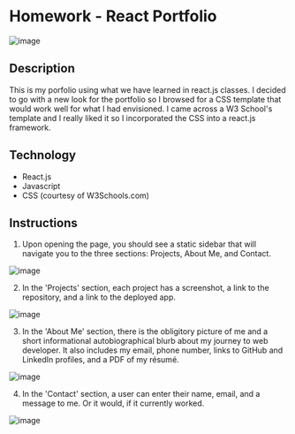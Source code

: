 # Homework - React Portfolio

![image](https://user-images.githubusercontent.com/54219054/74770302-9989e080-5251-11ea-8709-8efb5bc4db45.png)

## Description

This is my porfolio using what we have learned in react.js classes. I decided to go with a new look for the portfolio so I browsed for a CSS template that would work well for what I had envisioned. I came across a W3 School's template and I really liked it so I incorporated the CSS into a react.js framework.

## Technology

* React.js
* Javascript
* CSS (courtesy of W3Schools.com)

## Instructions

1. Upon opening the page, you should see a static sidebar that will navigate you to the three sections: Projects, About Me, and Contact.

![image](https://user-images.githubusercontent.com/54219054/74770613-3482ba80-5252-11ea-9b0e-4847c63b30a8.png)

2. In the 'Projects' section, each project has a screenshot, a link to the repository, and a link to the deployed app.

![image](https://user-images.githubusercontent.com/54219054/74770361-b1f9fb00-5251-11ea-92ad-07e86d0a9a20.png)

3. In the 'About Me' section, there is the obligitory picture of me and a short informational autobiographical blurb about my journey to web developer. It also includes my email, phone number, links to GitHub and LinkedIn profiles, and a PDF of my résumé.

![image](https://user-images.githubusercontent.com/54219054/74770418-d1912380-5251-11ea-8eb4-d2e14e2373ea.png)

4. In the 'Contact' section, a user can enter their name, email, and a message to me. Or it would, if it currently worked.

![image](https://user-images.githubusercontent.com/54219054/74770672-4e240200-5252-11ea-8654-996c3e8a252b.png)